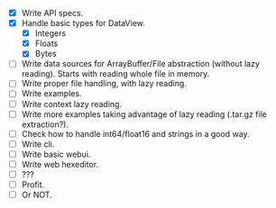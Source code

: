 * [x] Write API specs.
* [x] Handle basic types for DataView.
  * [x] Integers
  * [x] Floats
  * [x] Bytes
* [ ] Write data sources for ArrayBuffer/File abstraction (without lazy reading). Starts with reading whole file in memory.
* [ ] Write proper file handling, with lazy reading.
* [ ] Write examples.
* [ ] Write context lazy reading.
* [ ] Write more examples taking advantage of lazy reading (.tar.gz file extraction?).
* [ ] Check how to handle int64/float16 and strings in a good way.
* [ ] Write cli.
* [ ] Write basic webui.
* [ ] Write web hexeditor.
* [ ] ???
* [ ] Profit.
* [ ] Or NOT.
